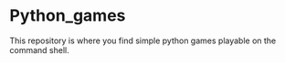 # Python_games
This repository is where you find simple python games playable on the command shell.
